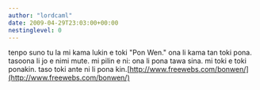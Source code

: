 ```yaml
---
author: "lordcaml"
date: 2009-04-29T23:03:00+00:00
nestinglevel: 0
---
```

tenpo suno tu la mi kama lukin e toki "Pon Wen." ona li kama tan toki pona. tasoona li jo e nimi mute. mi pilin e ni: ona li pona tawa sina. mi toki e toki ponakin. taso toki ante ni li pona kin.[http://www.freewebs.com/bonwen/](http://www.freewebs.com/bonwen/)